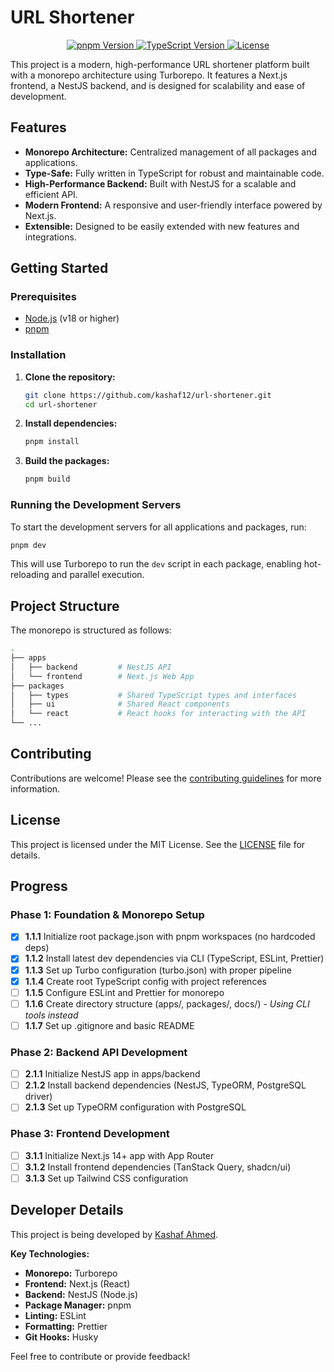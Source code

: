 # URL Shortener

<p align="center">
  <a href="#readme">
    <img src="https://img.shields.io/badge/pnpm-v9.0.0-orange?style=for-the-badge&logo=pnpm" alt="pnpm Version" />
  </a>
  <a href="#readme">
    <img src="https://img.shields.io/badge/TypeScript-v5.8.3-blue?style=for-the-badge&logo=typescript" alt="TypeScript Version" />
  </a>
  <a href="#readme">
    <img src="https://img.shields.io/github/license/kashaf12/url-shortener?style=for-the-badge" alt="License" />
  </a>
</p>

This project is a modern, high-performance URL shortener platform built with a monorepo architecture using Turborepo. It features a Next.js frontend, a NestJS backend, and is designed for scalability and ease of development.

## Features

- **Monorepo Architecture:** Centralized management of all packages and applications.
- **Type-Safe:** Fully written in TypeScript for robust and maintainable code.
- **High-Performance Backend:** Built with NestJS for a scalable and efficient API.
- **Modern Frontend:** A responsive and user-friendly interface powered by Next.js.
- **Extensible:** Designed to be easily extended with new features and integrations.

## Getting Started

### Prerequisites

- [Node.js](https://nodejs.org/en/) (v18 or higher)
- [pnpm](https://pnpm.io/)

### Installation

1.  **Clone the repository:**

    ```bash
    git clone https://github.com/kashaf12/url-shortener.git
    cd url-shortener
    ```

2.  **Install dependencies:**

    ```bash
    pnpm install
    ```

3.  **Build the packages:**

    ```bash
    pnpm build
    ```

### Running the Development Servers

To start the development servers for all applications and packages, run:

```bash
pnpm dev
```

This will use Turborepo to run the `dev` script in each package, enabling hot-reloading and parallel execution.

## Project Structure

The monorepo is structured as follows:

```bash
.
├── apps
│   ├── backend         # NestJS API
│   └── frontend        # Next.js Web App
├── packages
│   ├── types           # Shared TypeScript types and interfaces
│   ├── ui              # Shared React components
│   └── react           # React hooks for interacting with the API
└── ...
```

## Contributing

Contributions are welcome! Please see the [contributing guidelines](CONTRIBUTING.md) for more information.

## License

This project is licensed under the MIT License. See the [LICENSE](LICENSE) file for details.

## Progress

### Phase 1: Foundation & Monorepo Setup

- [x] **1.1.1** Initialize root package.json with pnpm workspaces (no hardcoded deps)
- [x] **1.1.2** Install latest dev dependencies via CLI (TypeScript, ESLint, Prettier)
- [x] **1.1.3** Set up Turbo configuration (turbo.json) with proper pipeline
- [x] **1.1.4** Create root TypeScript config with project references
- [ ] **1.1.5** Configure ESLint and Prettier for monorepo
- [ ] **1.1.6** Create directory structure (apps/, packages/, docs/) - _Using CLI tools instead_
- [ ] **1.1.7** Set up .gitignore and basic README

### Phase 2: Backend API Development

- [ ] **2.1.1** Initialize NestJS app in apps/backend
- [ ] **2.1.2** Install backend dependencies (NestJS, TypeORM, PostgreSQL driver)
- [ ] **2.1.3** Set up TypeORM configuration with PostgreSQL

### Phase 3: Frontend Development

- [ ] **3.1.1** Initialize Next.js 14+ app with App Router
- [ ] **3.1.2** Install frontend dependencies (TanStack Query, shadcn/ui)
- [ ] **3.1.3** Set up Tailwind CSS configuration

## Developer Details

This project is being developed by [Kashaf Ahmed](https://github.com/kashaf12).

**Key Technologies:**

- **Monorepo:** Turborepo
- **Frontend:** Next.js (React)
- **Backend:** NestJS (Node.js)
- **Package Manager:** pnpm
- **Linting:** ESLint
- **Formatting:** Prettier
- **Git Hooks:** Husky

Feel free to contribute or provide feedback!
